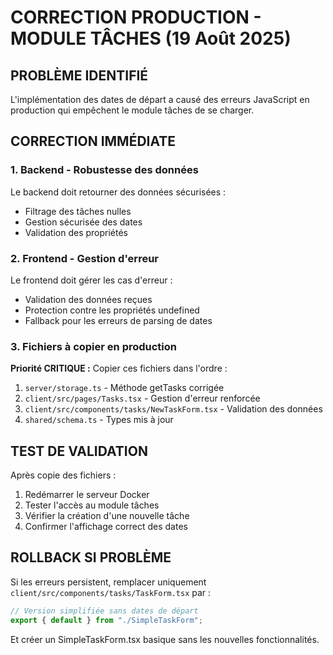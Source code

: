 # CORRECTION PRODUCTION - MODULE TÂCHES (19 Août 2025)

## PROBLÈME IDENTIFIÉ
L'implémentation des dates de départ a causé des erreurs JavaScript en production qui empêchent le module tâches de se charger.

## CORRECTION IMMÉDIATE

### 1. Backend - Robustesse des données

Le backend doit retourner des données sécurisées :
- Filtrage des tâches nulles
- Gestion sécurisée des dates
- Validation des propriétés

### 2. Frontend - Gestion d'erreur

Le frontend doit gérer les cas d'erreur :
- Validation des données reçues
- Protection contre les propriétés undefined
- Fallback pour les erreurs de parsing de dates

### 3. Fichiers à copier en production

**Priorité CRITIQUE :** Copier ces fichiers dans l'ordre :

1. `server/storage.ts` - Méthode getTasks corrigée
2. `client/src/pages/Tasks.tsx` - Gestion d'erreur renforcée  
3. `client/src/components/tasks/NewTaskForm.tsx` - Validation des données
4. `shared/schema.ts` - Types mis à jour

## TEST DE VALIDATION

Après copie des fichiers :
1. Redémarrer le serveur Docker
2. Tester l'accès au module tâches
3. Vérifier la création d'une nouvelle tâche
4. Confirmer l'affichage correct des dates

## ROLLBACK SI PROBLÈME

Si les erreurs persistent, remplacer uniquement `client/src/components/tasks/TaskForm.tsx` par :

```typescript
// Version simplifiée sans dates de départ
export { default } from "./SimpleTaskForm";
```

Et créer un SimpleTaskForm.tsx basique sans les nouvelles fonctionnalités.